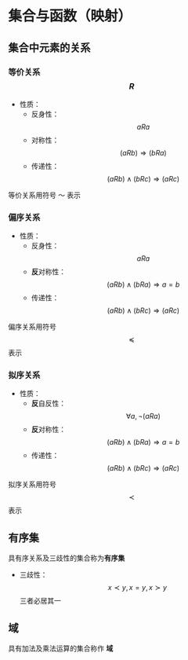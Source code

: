 # 集合与函数（映射）

## 集合中元素的关系
### 等价关系 $$R$$
- 性质：
	- 反身性： $$a R a$$
	- 对称性： $$(a R b) \Rightarrow (b R a)$$
	- 传递性： $$(a R b) \wedge (b R c) \Rightarrow (a R c)$$

等价关系用符号 ～ 表示
### 偏序关系
- 性质：
	- 反身性： $$a R a$$
	- **反**对称性： $$(a R b) \wedge (b R a) \Rightarrow a = b$$
	- 传递性： $$(a R b) \wedge (b R c) \Rightarrow (a R c)$$

偏序关系用符号 $$\preceq$$ 表示
### 拟序关系
- 性质：
	- **反**自反性： $$\forall a, \neg (a R a)$$
	- **反**对称性： $$(a R b) \wedge (b R a) \Rightarrow a = b$$
	- 传递性： $$(a R b) \wedge (b R c) \Rightarrow (a R c)$$

拟序关系用符号 $$\prec$$ 表示

## 有序集
具有序关系及三歧性的集合称为**有序集**
- 三歧性： $$x \prec y, x = y, x \succ y$$ 三者必居其一

## 域
具有加法及乘法运算的集合称作 **域**

